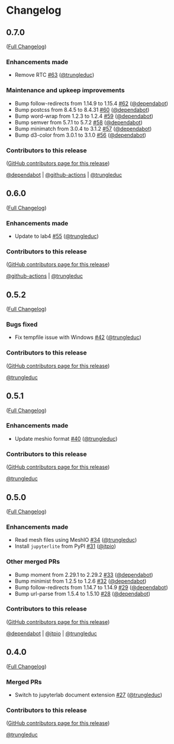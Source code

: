 # Changelog

<!-- <START NEW CHANGELOG ENTRY> -->

## 0.7.0

([Full Changelog](https://github.com/trungleduc/jupyterview/compare/v0.6.0...24dd94d80b687adbf5728b0a0c7f8118caa26021))

### Enhancements made

- Remove RTC [#63](https://github.com/trungleduc/jupyterview/pull/63) ([@trungleduc](https://github.com/trungleduc))

### Maintenance and upkeep improvements

- Bump follow-redirects from 1.14.9 to 1.15.4 [#62](https://github.com/trungleduc/jupyterview/pull/62) ([@dependabot](https://github.com/dependabot))
- Bump postcss from 8.4.5 to 8.4.31 [#60](https://github.com/trungleduc/jupyterview/pull/60) ([@dependabot](https://github.com/dependabot))
- Bump word-wrap from 1.2.3 to 1.2.4 [#59](https://github.com/trungleduc/jupyterview/pull/59) ([@dependabot](https://github.com/dependabot))
- Bump semver from 5.7.1 to 5.7.2 [#58](https://github.com/trungleduc/jupyterview/pull/58) ([@dependabot](https://github.com/dependabot))
- Bump minimatch from 3.0.4 to 3.1.2 [#57](https://github.com/trungleduc/jupyterview/pull/57) ([@dependabot](https://github.com/dependabot))
- Bump d3-color from 3.0.1 to 3.1.0 [#56](https://github.com/trungleduc/jupyterview/pull/56) ([@dependabot](https://github.com/dependabot))

### Contributors to this release

([GitHub contributors page for this release](https://github.com/trungleduc/jupyterview/graphs/contributors?from=2023-05-29&to=2024-02-04&type=c))

[@dependabot](https://github.com/search?q=repo%3Atrungleduc%2Fjupyterview+involves%3Adependabot+updated%3A2023-05-29..2024-02-04&type=Issues) | [@github-actions](https://github.com/search?q=repo%3Atrungleduc%2Fjupyterview+involves%3Agithub-actions+updated%3A2023-05-29..2024-02-04&type=Issues) | [@trungleduc](https://github.com/search?q=repo%3Atrungleduc%2Fjupyterview+involves%3Atrungleduc+updated%3A2023-05-29..2024-02-04&type=Issues)

<!-- <END NEW CHANGELOG ENTRY> -->

## 0.6.0

([Full Changelog](https://github.com/trungleduc/jupyterview/compare/v0.5.2...d1e48f31c2fff2a1719df370cb4ced29f77f84bd))

### Enhancements made

- Update to lab4 [#55](https://github.com/trungleduc/jupyterview/pull/55) ([@trungleduc](https://github.com/trungleduc))

### Contributors to this release

([GitHub contributors page for this release](https://github.com/trungleduc/jupyterview/graphs/contributors?from=2022-06-23&to=2023-05-29&type=c))

[@github-actions](https://github.com/search?q=repo%3Atrungleduc%2Fjupyterview+involves%3Agithub-actions+updated%3A2022-06-23..2023-05-29&type=Issues) | [@trungleduc](https://github.com/search?q=repo%3Atrungleduc%2Fjupyterview+involves%3Atrungleduc+updated%3A2022-06-23..2023-05-29&type=Issues)

## 0.5.2

([Full Changelog](https://github.com/trungleduc/jupyterview/compare/v0.5.1...ce58e28c36138b1a3fa34523e3759ab099093921))

### Bugs fixed

- Fix tempfile issue with Windows [#42](https://github.com/trungleduc/jupyterview/pull/42) ([@trungleduc](https://github.com/trungleduc))

### Contributors to this release

([GitHub contributors page for this release](https://github.com/trungleduc/jupyterview/graphs/contributors?from=2022-06-22&to=2022-06-23&type=c))

[@trungleduc](https://github.com/search?q=repo%3Atrungleduc%2Fjupyterview+involves%3Atrungleduc+updated%3A2022-06-22..2022-06-23&type=Issues)

## 0.5.1

([Full Changelog](https://github.com/trungleduc/jupyterview/compare/v0.5.0...620a550154d0a69a9e700a04dd022cfed2f1ca68))

### Enhancements made

- Update meshio format [#40](https://github.com/trungleduc/jupyterview/pull/40) ([@trungleduc](https://github.com/trungleduc))

### Contributors to this release

([GitHub contributors page for this release](https://github.com/trungleduc/jupyterview/graphs/contributors?from=2022-06-10&to=2022-06-22&type=c))

[@trungleduc](https://github.com/search?q=repo%3Atrungleduc%2Fjupyterview+involves%3Atrungleduc+updated%3A2022-06-10..2022-06-22&type=Issues)

## 0.5.0

([Full Changelog](https://github.com/trungleduc/jupyterview/compare/v0.4.0...a390c8e11729feba8819712ee2bada58a26b922f))

### Enhancements made

- Read mesh files using MeshIO [#34](https://github.com/trungleduc/jupyterview/pull/34) ([@trungleduc](https://github.com/trungleduc))
- Install `jupyterlite` from PyPI [#31](https://github.com/trungleduc/jupyterview/pull/31) ([@jtpio](https://github.com/jtpio))

### Other merged PRs

- Bump moment from 2.29.1 to 2.29.2 [#33](https://github.com/trungleduc/jupyterview/pull/33) ([@dependabot](https://github.com/dependabot))
- Bump minimist from 1.2.5 to 1.2.6 [#32](https://github.com/trungleduc/jupyterview/pull/32) ([@dependabot](https://github.com/dependabot))
- Bump follow-redirects from 1.14.7 to 1.14.9 [#29](https://github.com/trungleduc/jupyterview/pull/29) ([@dependabot](https://github.com/dependabot))
- Bump url-parse from 1.5.4 to 1.5.10 [#28](https://github.com/trungleduc/jupyterview/pull/28) ([@dependabot](https://github.com/dependabot))

### Contributors to this release

([GitHub contributors page for this release](https://github.com/trungleduc/jupyterview/graphs/contributors?from=2022-03-06&to=2022-06-10&type=c))

[@dependabot](https://github.com/search?q=repo%3Atrungleduc%2Fjupyterview+involves%3Adependabot+updated%3A2022-03-06..2022-06-10&type=Issues) | [@jtpio](https://github.com/search?q=repo%3Atrungleduc%2Fjupyterview+involves%3Ajtpio+updated%3A2022-03-06..2022-06-10&type=Issues) | [@trungleduc](https://github.com/search?q=repo%3Atrungleduc%2Fjupyterview+involves%3Atrungleduc+updated%3A2022-03-06..2022-06-10&type=Issues)

## 0.4.0

([Full Changelog](https://github.com/trungleduc/jupyterview/compare/v0.1.0...d017da4605943948bdbf08dd9cc51c7cdef1a02b))

### Merged PRs

- Switch to jupyterlab document extension [#27](https://github.com/trungleduc/jupyterview/pull/27) ([@trungleduc](https://github.com/trungleduc))

### Contributors to this release

([GitHub contributors page for this release](https://github.com/trungleduc/jupyterview/graphs/contributors?from=2021-06-15&to=2022-03-06&type=c))

[@trungleduc](https://github.com/search?q=repo%3Atrungleduc%2Fjupyterview+involves%3Atrungleduc+updated%3A2021-06-15..2022-03-06&type=Issues)
